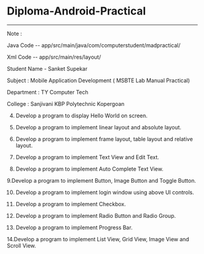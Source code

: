 # Diploma-Android-Practical
------------------------------------------------------------------------------------------
Note : 

Java Code -- app/src/main/java/com/computerstudent/madpractical/

Xml Code -- app/src/main/res/layout/

Student Name - Sanket Supekar

Subject : Mobile Application Development ( MSBTE Lab Manual Practical)

Department : TY Computer Tech

College : Sanjivani KBP Polytechnic Kopergoan


4. Develop a program to display Hello 
World on screen.

5. Develop a program to implement linear
layout and absolute layout.

6. Develop a program to implement frame
layout, table layout and relative layout.

7. Develop a program to implement Text
View and Edit Text. 

8. Develop a program to implement Auto
Complete Text View.

9.Develop a program to implement 
Button, Image Button and Toggle Button. 

10. Develop a program to implement login
window using above UI controls. 

11. Develop a program to implement
Checkbox. 

12. Develop a program to implement Radio 
Button and Radio Group.

13. Develop a program to implement
Progress Bar.

14.Develop a program to implement List
View, Grid View, Image View and Scroll 
View. 
